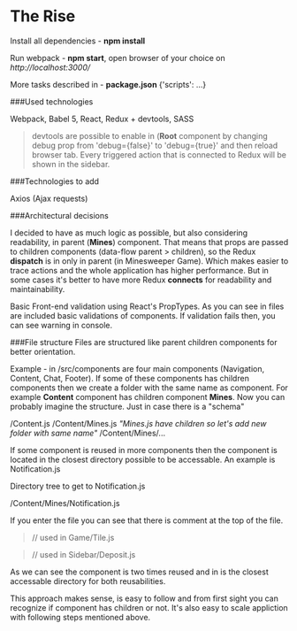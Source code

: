 # The Rise

Install all dependencies - **npm install**

Run webpack - **npm start**, open browser of your choice on *http://localhost:3000/*

More tasks described in - **package.json** {'scripts': ...}

###Used technologies

Webpack, Babel 5, React, Redux + devtools, SASS

>devtools are possible to enable in (**Root** component by changing debug prop from 'debug={false}' to 'debug={true}' and then reload browser tab. Every triggered action that is connected to Redux will be shown in the sidebar.

###Technologies to add

Axios (Ajax requests)

###Architectural decisions

I decided to have as much logic as possible, but also considering readability, in parent (**Mines**) component. That means that props are passed to children components (data-flow parent > children), so the Redux **dispatch** is in only in parent (in Minesweeper Game). Which makes easier to trace actions and the whole application has higher performance. But in some cases it's better to have more Redux **connects** for readability and maintainability.

Basic Front-end validation using React's PropTypes. As you can see in files are included basic validations of components. If validation fails then, you can see warning in console.

###File structure
Files are structured like parent children components for better orientation.

Example - in /src/components are four main components (Navigation, Content, Chat, Footer). If some of these components has children components then we create a folder with the same name as component. For example **Content** component has children component **Mines**. Now you can probably imagine the structure. Just in case there is a "schema"

/Content.js
/Content/Mines.js *"Mines.js have children so let's add new folder with same name"*
/Content/Mines/...

If some component is reused in more components then the component is located in the closest directory possible to be accessable. An example is Notification.js

Directory tree to get to Notification.js

/Content/Mines/Notification.js

If you enter the file you can see that there is comment at the top of the file. 

>// used in Game/Tile.js

>// used in Sidebar/Deposit.js

As we can see the component is two times reused and in is the closest accessable directory for both reusabilities.

This approach makes sense, is easy to follow and from first sight you can recognize if component has children or not. It's also easy to scale appliction with following steps mentioned above.
